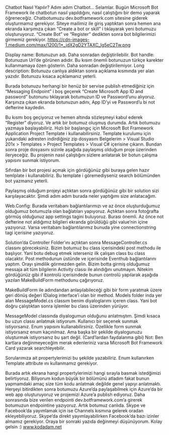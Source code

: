 Chatbot Nasıl Yapılır? Adım adım Chatbot…
Selamlar. Bugün Microsoft Bot Framework ile chatbotun nasıl yapıldığını, nasıl çalıştığını bir demo yaparak öğreneceğiz.
Chatbotumuzu dev.botframework.com sitesine giderek oluşturmamız gerekiyor. Siteye mailimiz ile giriş yaptıktan sonra hemen ana ekranda karşımıza çıkan “Create a bot or skill” i tıklayarak yeni botumuzu oluşturuyoruz. “Create Bot” ve “Register” dedikten sonra bot bilgilerimizi girmemiz gerekiyor.
https://cdn-images-1.medium.com/max/1200/1*_jdX2gD2YTAXC_lg5eC2Tw.png

Display name: Botunuzun adı. Daha sonradan değiştirilebilir.
Bot handle: Botunuzun Url’de görünen adıdır. Bu kısım önemli botunuzun türkçe karekter kullanmamaya özen gösterin. Daha sonradan değiştirilemiyor.
Long description: Botunuzu canlıya aldıktan sonra açıklama kısmında yer alan yazıdır. Botunuzu kısaca açıklamanız yeterli.

Burada botunuzu herhangi bir henüz bir servise publish etmediğiniz için “Messaging Endpoint” i boş geçerek “Create Microsoft App ID and password” butonunu tıklayarak botumuzun ID ve Password’unu alıyoruz.
Karşınıza çıkan ekranda botunuzun adını, App ID’yi ve Password’u bi not defterine kaydedin.

Bu kısmı boş geçiyoruz ve hemen altında sözleşmeyi kabul ederek “Register” diyoruz. Ve artık bir botumuz oluşmuş durumda. Artık botumuzu yazmaya başlayabiliriz.
Hızlı bir başlangıç için Microsoft Bot Framework Application Project Template i kullanabilirsiniz.
Template kurulumu için yukarıdaki adresten indirdiğiniz zip dosyasını Belgelerim > Visual Studio 201x > Templates > Project Templates > Visual C# içerisine çıkarın.
Bundan sonra proje dosyasını sizinle aşağıda paylaşmış olduğum proje üzerinden ileryeceğiz. Bu projenin nasıl çalıştığını sizlere anlatarak bir botun çalışma yapısını sunmak istiyorum.

Sıfırdan bir bot projesi açmak için gördüğünüz gibi buraya gelen hazır temlplate i kullanabiliriz. Bu template i göremediyseniz search bölümünden bot yazmanız yeterli.

Paylaşmış olduğum projeyi açtıktan sonra gördüğünüz gibi bir solution sizi karşılayacaktır. Şimdi adım adım burada neler yaptığımı size anlatacağım.

Web.Config: Burada veritabanı bağlantılarımızı ve az önce oluşturduğumuz olduğumuz botumuzla olan bağlatıları yapıyoruz. Açtıktan sonra fotoğrafta görmüş olduğunuz app settings tagini buluyoruz. Burası önemli. Az önce not defterine not aldığımız bilgileri ekranda görüldüğü gibi value’nin içine yazıyoruz. Varsa veritabanı bağlantılarımız bunuda yine connectionstring tagi içerisine yazıyoruz.

Solution’da Controller Folder’ını açtıktan sonra MessageController.cs classını göreceksiniz. Bizim botumuz bu class içerisindeki post methodu ile başlıyor. Yani botu debug etmek isterseniz ilk çalışan class bu class olacaktır. Post methodunun üstünde ve içerisinde Eventhub bağlantılarını yaptım. Orayı şimdilik görmezden gelin. Bizim botta girmiş olduğumuz messaja ait tüm bilgilerin Activity classı ile alındığını unutmayın. Nitekim gördüğünüz gibi if kontrolü içerisindede bunun controlü yapılarak aşağıda yazılan MakeBuildForm methodunu çağırıyoruz.

MakeBuildForm ile adındandan anlaşılabileceği gibi bir form yaratmak üzere geri dönüş değeri IDialog interface’i olan bir method. Models folder inda yer alan MessageModel.cs classım benim diyaloglarımı içeren class. Yani bot doğru çalıştıktan sonra işlemler bu class üzerinden yürüyor.

MessageModel classında diyalogumun olduğunu anlatmıştım. Şimdi kısaca bu uzun classı anlatmak istiyorum. Kullanıcı bir seçenek sunmak istiyorsanız. Enum yapısını kullanabilirsiniz. Özellikle form sunmak istiyorsanız enum kaçınılmaz. Ama başka bir şekilde diyalogunuzu oluşturmak istiyorsanız bu şart değil. (Card’lardan faydalanma gibi)
Not: Ben kartlara değinmeyeceğim merak edenleriniz varsa Microsoft Bot Framework Card yazarak searchleyebilir.

Sorularımıza ait propertylerimizi bu şekilde yazabiliriz. Enum kullanırken Template attribute ını kullanmamız gerekiyor.

Burada artık ekrana hangi propertylerimizi hangi sırayla basmak istedğimizi belirtiyoruz. Biliyorum kodun büyük bir bölümünü atladım fakat bunun yapmamdaki amaç size tüm kodu anlatmak değilde genel yapıyı anlatmaktı.
Herşeyi bitirdikten sonra botumuzu Azure’da paylaşabilmek için Azure’da bir web app oluşturuyoruz ve projemizi Azure’a publish ediyoruz. Daha sonrasında bize verilen endpointi dev.botframework.com’a girerek botumuzun endpointine yazıyoruz. Artık botumuz canlıda.
Skype ve Facebook’da yayımlamak için ise Channels kısmına gelerek oradan ekleyebiliyoruz. Skype’da direkt yayımlayabilirken Facebook’da bazı izinler almamız gerekiyor. Oraya bir sonraki yazıda değinmeyi düşünüyorum. Kolay gelsin :)
www.kodadam.net

